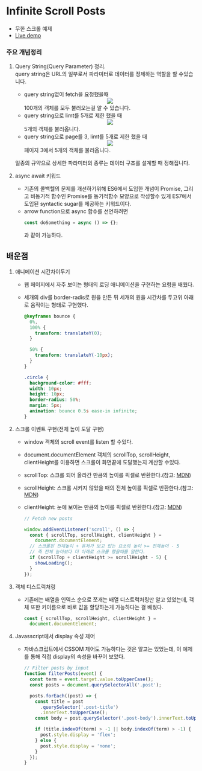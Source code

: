 # Infinite Scroll Posts

- 무한 스크롤 예제
- <a href='https://codepen.io/kim7720/pen/vYdpYjB'>Live demo</a>

### 주요 개념정리

1. Query String(Query Parameter) 정리.  
    query string은 URL의 일부로서 파라미터로 데이터를 정제하는 역할을 할 수있습니다.

   - query string없이 fetch을 요청했을때
      <center>
          <img src='https://user-images.githubusercontent.com/94548914/170534748-4188fe4b-fd75-40ea-806d-5b9a67663efe.jpg'>
      </center>
     100개의 객체를 모두 불러오는걸 알 수 있습니다.
   - query string으로 limt를 5개로 제한 했을 때
      <center>
          <img src='https://user-images.githubusercontent.com/94548914/170535055-ba462a48-58d3-406e-a468-9b6eb1a0dd75.jpg'>
      </center>
      5개의 객체를 불러옵니다.
   - query string으로 page를 3, limt를 5개로 제한 했을 때
     <center>
         <img src='https://user-images.githubusercontent.com/94548914/170535729-53e0fac5-bbf6-42c4-8407-6f58771668c3.JPG'>
     </center>
     페이지 3에서 5개의 객체를 불러옵니다.
   일종의 규약으로 상세한 파라미터의 종류는 데이터 구조를 설계할 때 정해집니다.

2. async await 키워드
   - 기존의 콜백헬의 문제를 개선하기위해 ES6에서 도입한 개념이 Promise, 그리고 비동기적 함수인 Promise를 동기적함수 모양으로 작성할수 있게 ES7에서 도입된 syntactic sugar를 제공하는 키워드이다.
   - arrow function으로 async 함수를 선언하려면
     ```javascript
     const doSomething = async () => {};
     ```
     과 같이 가능하다.

## 배운점

1.  애니메이션 시간차이두기

    - 웹 페이지에서 자주 보이는 형태의 로딩 애니메이션을 구현하는 요령을 배웠다.
    - 세개의 div를 border-radis로 원을 만든 뒤 세개의 원을 시간차를 두고위 아래로 움직이는 형태로 구현했다.

      ```css
      @keyframes bounce {
        0%,
        100% {
          transform: translateY(0);
        }

        50% {
          transform: translateY(-10px);
        }
      }

      .circle {
        background-color: #fff;
        width: 10px;
        height: 10px;
        border-radius: 50%;
        margin: 5px;
        animation: bounce 0.5s ease-in infinite;
      }
      ```

2.  스크롤 이벤트 구현(전체 높이 도달 구현)

    - window 객체의 scroll event를 listen 할 수있다.
    - document.documentElement 객체의 scrollTop, scrollHeight, clientHeight를 이용하면 스크롤이 화면끝에 도달했는지 계산할 수있다.
    - scrollTop: 스크롤 되어 올라간 만큼의 높이를 픽셀로 반환한다.(참고: [MDN](https://developer.mozilla.org/en-US/docs/Web/API/Element/scrollTop))
    - scrollHeight: 스크롤 시키지 않았을 때의 전체 높이를 픽셀로 반환한다.(참고: [MDN](https://developer.mozilla.org/ko/docs/Web/API/Element/scrollHeight))
    - clientHeight: 눈에 보이는 만큼의 높이를 픽셀로 반환한다.(참고: [MDN](https://developer.mozilla.org/ko/docs/Web/API/Element/clientHeight))

      ```javascript
      // Fetch new posts

      window.addEventListener('scroll', () => {
        const { scrollTop, scrollHeight, clientHeight } =
          document.documentElement;
        // 스크롤된 전체높이 + 유저가 보고 있는 요소의 높이 >= 전체높이 - 5
        // 즉 전체 높이보다 더 아래로 스크롤 했을때를 말한다.
        if (scrollTop + clientHeight >= scrollHeight - 5) {
          showLoading();
        }
      });
      ```

3.  객체 디스트럭처링
    - 기존에는 배열을 인덱스 순으로 쪼개는 배열 디스트럭처링만 알고 있었는데, 객체 또한 키이름으로 바로 값을 할당하는게 가능하다는 걸 배웠다.
      ```javascript
      const { scrollTop, scrollHeight, clientHeight } =
        document.documentElement;
      ```
4.  Javasscript에서 display 속성 제어

    - 자바스크립트에서 CSSOM 제어도 가능하다는 것은 알고는 있었는데, 이 예제를 통해 직접 display의 속성을 바꾸어 보았다.

      ```javascript
      // Filter posts by input
      function filterPosts(event) {
        const term = event.target.value.toUpperCase();
        const posts = document.querySelectorAll('.post');

        posts.forEach((post) => {
          const title = post
            .querySelector('.post-title')
            .innerText.toUpperCase();
          const body = post.querySelector('.post-body').innerText.toUpperCase();

          if (title.indexOf(term) > -1 || body.indexOf(term) > -1) {
            post.style.display = 'flex';
          } else {
            post.style.display = 'none';
          }
        });
      }
      ```
